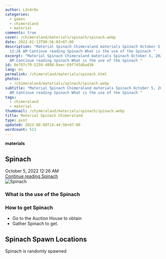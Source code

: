 ```yaml
---
author: L3n4r0x
categories:
  - games
  - chimeraland
  - material
comments: true
cover: /chimeraland/materials/spinach/spinach.webp
date: 2022-01-13T00:56:03+07:00
description: "Material Spinach Chimeraland materials Spinach October 5, 2022
  12:26 AM Continue reading Spinach What is the use of the Spinach "
excerpt: "Material Spinach Chimeraland materials Spinach October 5, 2022 12:26
  AM Continue reading Spinach What is the use of the Spinach "
id: 6e797c70-5259-4888-8aec-69f745d6ad36
lang: en
permalink: /chimeraland/materials/spinach.html
photos:
  - /chimeraland/materials/spinach/spinach.webp
subtitle: "Material Spinach Chimeraland materials Spinach October 5, 2022 12:26
  AM Continue reading Spinach What is the use of the Spinach "
tags:
  - chimeraland
  - material
thumbnail: /chimeraland/materials/spinach/spinach.webp
title: Material Spinach Chimeraland
type: post
updated: 2023-08-08T14:44:50+07:00
wordcount: 511
---
```


<link
  rel="stylesheet"
  href="https://rawcdn.githack.com/dimaslanjaka/Web-Manajemen/870a349/css/bootstrap-5-3-0-alpha3-wrapper.css"
/>
<section id="bootstrap-wrapper">
  <div data-bs-theme="dark">
    <div
      class="row g-0 border rounded overflow-hidden flex-md-row mb-4 shadow-sm position-relative bg-dark text-light"
    >
      <div class="col p-4 d-flex flex-column position-static">
        <strong class="d-inline-block mb-2 text-success">materials</strong>
        <h2 class="mb-0">Spinach</h2>
        <div class="mb-1 text-muted">October 5, 2022 12:26 AM</div>
        <a
          href="/chimeraland/materials/spinach.html"
          class="stretched-link d-none text-primary"
          >Continue reading Spinach</a
        >
      </div>
      <div class="col-auto d-none d-md-block d-lg-block">
        <img
          src="https://www.webmanajemen.com/chimeraland/materials/spinach/spinach.webp"
          alt="Spinach"
        />
      </div>
    </div>
    <div class="row">
      <div class="col-lg-6 col-12 mb-2">
        <div class="card">
          <div class="card-body">
            <h3 class="card-title">What is the use of the Spinach</h3>
            <div class="card-text"><ul></ul></div>
          </div>
        </div>
      </div>
      <div class="col-lg-6 col-12 mb-2">
        <div class="card">
          <div class="card-body">
            <h3 class="card-title">How to get Spinach</h3>
            <div class="card-text">
              <ul>
                <li>Go to the Auction House to obtain</li>
                <li>Gather Spinach to get.</li>
              </ul>
            </div>
          </div>
        </div>
      </div>
      <div class="col-12 mb-2">
        <h2>Spinach Spawn Locations</h2>
        <p>Spinach is randomly spawned</p>
      </div>
    </div>
  </div>
</section>